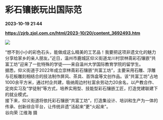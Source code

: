 # 彩石镶嵌玩出国际范

**2023-10-19 21:44**

**https://zjrb.zjol.com.cn/html/2023-10/20/content_3692493.htm**

![](https://zjrb.zjol.com.cn/images/2023-10/20/zjrb2023102000016v02b002.jpg)

“想不到小小的彩色石头，能做成这么精美的工艺品！我要把这项非遗文化的魅力分享给家乡的亲人朋友。”近日，温州市鹿城区仰义街道龙川村崇林斋彩石镶嵌“共富工坊”迎来了一批特殊的学徒——来自温州大学国际教育学院的留学生。  
据悉，仰义街道于2022年成立崇林斋彩石镶嵌“共富工坊”，主要采用石雕、浮雕与花板雕刻相结合的技法制作屏风、茶具、首饰盒等文创作品。该“共富工坊”占地1000余平方米，通过村企共建，吸纳周边村社富余劳动力20余名，以产教合作、定岗实习及“学徒制”等方式，培养实用型、技能型彩石镶嵌工匠，打造党建联建下的就业模式。  
接下来，仰义街道将依托彩石镶嵌“共富工坊”，打造集设计、培训和生产为一体的传承、创新综合平台，让传统非遗“活起来”更“火起来”。  
谷向荣 江维海 摄